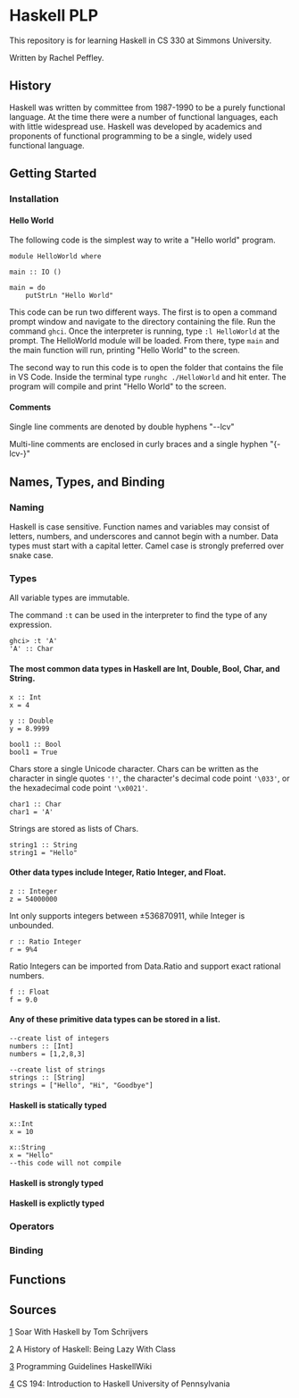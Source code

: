 # Haskell PLP
This repository is for learning Haskell in CS 330 at Simmons University.

Written by Rachel Peffley.
## History
Haskell was written by committee from 1987-1990 to be a purely functional language. At the time there were a number of functional languages, each with little widespread use. Haskell was developed by academics and proponents of functional programming to be a single, widely used functional language.

## Getting Started
### Installation
#### Hello World
The following code is the simplest way to write a "Hello world" program.

```
module HelloWorld where

main :: IO ()

main = do
    putStrLn "Hello World"
```

This code can be run two different ways. The first is to open a command prompt window and navigate to the directory containing the file. Run the command `ghci`. Once the interpreter is running, type `:l HelloWorld` at the prompt. The HelloWorld module will be loaded. From there, type `main` and the main function will run, printing "Hello World" to the screen.

The second way to run this code is to open the folder that contains the file in VS Code. Inside the terminal type `runghc ./HelloWorld` and hit enter. The program will compile and print "Hello World" to the screen.
#### Comments
Single line comments are denoted by double hyphens "--lcv"

Multi-line comments are enclosed in curly braces and a single hyphen "{-lcv-}"

## Names, Types, and Binding
### Naming
Haskell is case sensitive. Function names and variables may consist of letters, numbers, and underscores and cannot begin with a number. Data types must start with a capital letter. Camel case is strongly preferred over snake case.
### Types
All variable types are immutable.

The command `:t` can be used in the interpreter to find the type of any expression.
```
ghci> :t 'A'
'A' :: Char
```

#### The most common data types in Haskell are Int, Double, Bool, Char, and String.
```
x :: Int
x = 4

y :: Double
y = 8.9999

bool1 :: Bool
bool1 = True
```
Chars store a single Unicode character. Chars can be written as the character in single quotes `'!'`, the character's decimal code point `'\033'`, or the hexadecimal code point `'\x0021'`.
```
char1 :: Char
char1 = 'A'
```
Strings are stored as lists of Chars.
```
string1 :: String
string1 = "Hello"
```
#### Other data types include Integer, Ratio Integer, and Float.
```
z :: Integer
z = 54000000
```
Int only supports integers between ±536870911, while Integer is unbounded.
```
r :: Ratio Integer
r = 9%4
```
Ratio Integers can be imported from Data.Ratio and support exact rational numbers.
```
f :: Float
f = 9.0
```
#### Any of these primitive data types can be stored in a list.
```
--create list of integers
numbers :: [Int]
numbers = [1,2,8,3]

--create list of strings
strings :: [String]
strings = ["Hello", "Hi", "Goodbye"]
```
#### Haskell is statically typed
```
x::Int
x = 10

x::String
x = "Hello"
--this code will not compile
```
#### Haskell is strongly typed
#### Haskell is explictly typed
### Operators
### Binding

## Functions

## Sources
[1](https://learning.oreilly.com/library/view/soar-with-haskell/9781805128458/) Soar With Haskell by Tom Schrijvers

[2](https://www.microsoft.com/en-us/research/wp-content/uploads/2016/07/history.pdf?from=https://research.microsoft.com/~simonpj/papers/history-of-haskell/history.pdf&type=exact) A History of Haskell: Being Lazy With Class

[3](https://wiki.haskell.org/Programming_guidelines) Programming Guidelines HaskellWiki

[4](https://www.seas.upenn.edu/~cis1940/spring13/lectures.html) CS 194: Introduction to Haskell University of Pennsylvania
